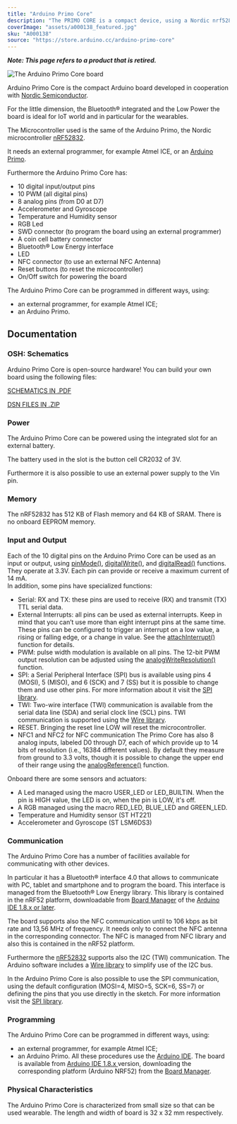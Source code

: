 ```yaml
---
title: "Arduino Primo Core"
description: "The PRIMO CORE is a compact device, using a Nordic nrf52832 chip with Bluetooth® smart(Bluetooth® Low Energy 4.0) and NFC-A tag functions, and also integrated motion and environmental sensors. The low power consumption permits powering the Primo Core with a coin cell battery. The Arduino PRIMO CORE can be mounted on a breakout board to extend its functionalities."
coverImage: "assets/a000138_featured.jpg"
sku: "A000138"
source: "https://store.arduino.cc/arduino-primo-core"
---
```


***Note: This page refers to a product that is retired.***

![The Arduino Primo Core board](./assets/a000138_featured.jpg)

Arduino Primo Core is the compact Arduino board developed in cooperation with [Nordic Semiconductor](http://www.nordicsemi.com/).  

For the little dimension, the Bluetooth® integrated and the Low Power the board is ideal for IoT world and in particular for the wearables.  

The Microcontroller used is the same of the Arduino Primo, the Nordic microcontroller [nRF52832](/resources/datasheets/nRF52832_PS_v1.1.pdf).

It needs an external programmer, for example Atmel ICE, or an [Arduino Primo](https://store.arduino.cc/arduino-primo-936).

Furthermore the Arduino Primo Core has: 

* 10 digital input/output pins
* 10 PWM (all digital pins)
* 8 analog pins (from D0 at D7)
* Accelerometer and Gyroscope
* Temperature and Humidity sensor
* RGB Led
* SWD connector (to program the board using an external programmer)
* A coin cell battery connector
* Bluetooth® Low Energy interface
* LED
* NFC connector (to use an external NFC Antenna)
* Reset buttons (to reset the microcontroller)
* On/Off switch for powering the board

The Arduino Primo Core can be programmed in different ways, using:  

* an external programmer, for example Atmel ICE;
* an Arduino Primo.

## Documentation

### OSH: Schematics

Arduino Primo Core is open-source hardware! You can build your own board using the following files:

[SCHEMATICS IN .PDF](https://www.arduino.cc/en/uploads/Main/ARDUINO_PRIMO_CORE_V02_SCH.pdf) 

[DSN FILES IN .ZIP](https://www.arduino.cc/en/uploads/Main/ARDUINO_PRIMO_CORE.zip)

### Power

The Arduino Primo Core can be powered using the integrated slot for an external battery.  

The battery used in the slot is the button cell CR2032 of 3V.  

Furthermore it is also possible to use an external power supply to the Vin pin.  

### Memory

The nRF52832 has 512 KB of Flash memory and 64 KB of SRAM. There is no onboard EEPROM memory.

### Input and Output

Each of the 10 digital pins on the Arduino Primo Core can be used as an input or output, using [pinMode()](https://www.arduino.cc/reference/en/language/functions/digital-io/pinmode/), [digitalWrite()](https://www.arduino.cc/en/Reference/DigitalWrite), and [digitalRead()](https://www.arduino.cc/reference/en/language/functions/digital-io/digitalread/) functions. They operate at 3.3V. Each pin can provide or receive a maximum current of 14 mA.   
In addition, some pins have specialized functions:  
  
* Serial: RX and TX: these pins are used to receive (RX) and transmit (TX) TTL serial data.
* External Interrupts: all pins can be used as external interrupts. Keep in mind that you can’t use more than eight interrupt pins at the same time. These pins can be configured to trigger an interrupt on a low value, a rising or falling edge, or a change in value. See the [attachInterrupt()](https://www.arduino.cc/reference/en/language/functions/external-interrupts/attachinterrupt/) function for details.
* PWM: pulse width modulation is available on all pins. The 12-bit PWM output resolution can be adjusted using the [analogWriteResolution()](https://www.arduino.cc/reference/en/language/functions/zero-due-mkr-family/analogwriteresolution/) function.
* SPI: a Serial Peripheral Interface (SPI) bus is available using pins 4 (MOSI), 5 (MISO), and 6 (SCK) and 7 (SS) but it is possible to change them and use other pins. For more information about it visit the [SPI library](https://www.arduino.cc/en/Reference/SPI).
* TWI: Two-wire interface (TWI) communication is available from the serial data line (SDA) and serial clock line (SCL) pins. TWI communication is supported using the [Wire library](https://www.arduino.cc/en/Reference/Wire).
* RESET. Bringing the reset line LOW will reset the microcontroller.
* NFC1 and NFC2 for NFC communication
The Primo Core has also 8 analog inputs, labeled D0 through D7, each of which provide up to 14 bits of resolution (i.e., 16384 different values). By default they measure from ground to 3.3 volts, though it is possible to change the upper end of their range using the [analogReference()](https://www.arduino.cc/reference/en/language/functions/analog-io/analogreference/) function.  
  
Onboard there are some sensors and actuators:  
  
* A Led managed using the macro USER\_LED or LED\_BUILTIN. When the pin is HIGH value, the LED is on, when the pin is LOW, it's off.
* A RGB managed using the macro RED\_LED, BLUE\_LED and GREEN\_LED.
* Temperature and Humidity sensor (ST HT221)
* Accelerometer and Gyroscope (ST LSM6DS3)

### Communication

The Arduino Primo Core has a number of facilities available for communicating with other devices.  
  
In particular it has a Bluetooth® interface 4.0 that allows to communicate with PC, tablet and smartphone and to program the board. This interface is managed from the Bluetooth® Low Energy library. This library is contained in the nRF52 platform, downloadable from [Board Manager](https://www.arduino.cc/en/Guide/Cores) of the [Arduino IDE 1.8.x or later](https://www.arduino.cc/en/Main/Software).  
  
The board supports also the NFC communication until to 106 kbps as bit rate and 13,56 MHz of frequency. It needs only to connect the NFC antenna in the corresponding connector. The NFC is managed from NFC library and also this is contained in the nRF52 platform.  
  
Furthermore the [nRF52832](/resources/datasheets/nRF52832_PS_v1.1.pdf) supports also the I2C (TWI) communication. The Arduino software includes a [Wire library](https://www.arduino.cc/en/Reference/Wire) to simplify use of the I2C bus.  
  
In the Arduino Primo Core is also possible to use the SPI communication, using the default configuration (MOSI=4, MISO=5, SCK=6, SS=7) or defining the pins that you use directly in the sketch. For more information visit the [SPI library](https://www.arduino.cc/en/Reference/SPI).

### Programming

The Arduino Primo Core can be programmed in different ways, using:
* an external programmer, for example Atmel ICE;
* an Arduino Primo.
All these procedures use the [Arduino IDE](https://www.arduino.cc/en/Guide/Environment). The board is available from [Arduino IDE 1.8.x ](https://www.arduino.cc/en/Main/Software) version, downloading the corresponding platform (Arduino NRF52) from the [Board Manager](https://www.arduino.cc/en/Guide/Cores).  
  
### Physical Characteristics

The Arduino Primo Core is characterized from small size so that can be used wearable. The length and width of board is 32 x 32 mm respectively.   